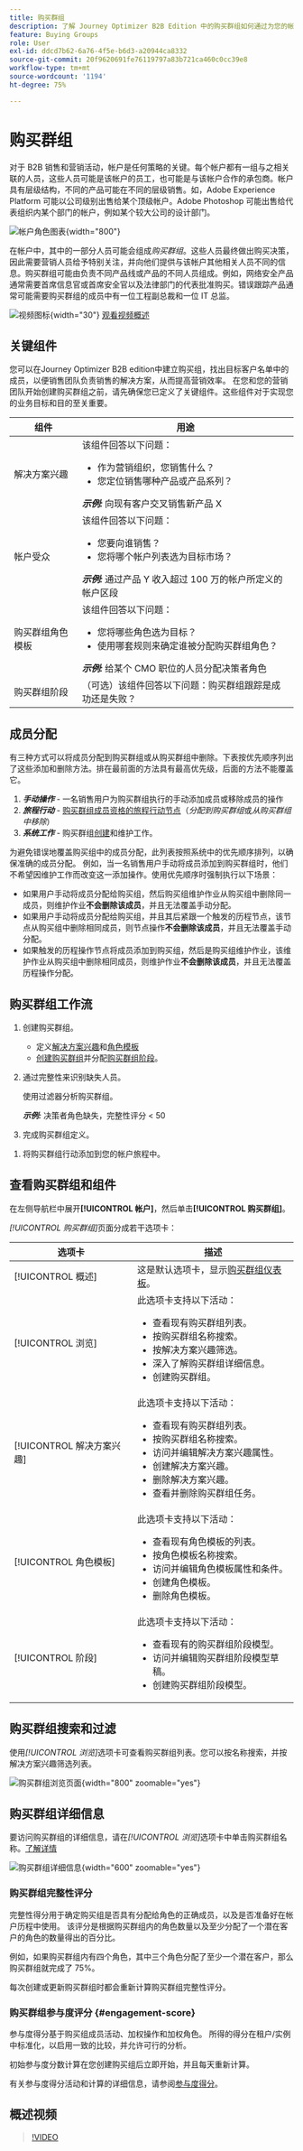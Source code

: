 ```yaml
---
title: 购买群组
description: 了解 Journey Optimizer B2B Edition 中的购买群组如何通过为您的帐户列表识别和定向成员来提高营销效果。
feature: Buying Groups
role: User
exl-id: ddcd7b62-6a76-4f5e-b6d3-a20944ca8332
source-git-commit: 20f9620691fe76119797a83b721ca460c0cc39e8
workflow-type: tm+mt
source-wordcount: '1194'
ht-degree: 75%

---
```



# 购买群组

对于 B2B 销售和营销活动，帐户是任何策略的关键。每个帐户都有一组与之相关联的人员，这些人员可能是该帐户的员工，也可能是与该帐户合作的承包商。帐户具有层级结构，不同的产品可能在不同的层级销售。如，Adobe Experience Platform 可能以公司级别出售给某个顶级帐户。Adobe Photoshop 可能出售给代表组织内某个部门的帐户，例如某个较大公司的设计部门。

![帐户角色图表](assets/account-roles-diagram.png){width="800"}

在帐户中，其中的一部分人员可能会组成&#x200B;_购买群组_。这些人员最终做出购买决策，因此需要营销人员给予特别关注，并向他们提供与该帐户其他相关人员不同的信息。购买群组可能由负责不同产品线或产品的不同人员组成。例如，网络安全产品通常需要首席信息官或首席安全官以及法律部门的代表批准购买。错误跟踪产品通常可能需要购买群组的成员中有一位工程副总裁和一位 IT 总监。

![视频图标](../../assets/do-not-localize/icon-video.svg){width="30"} [观看视频概述](#overview-video)

## 关键组件

您可以在Journey Optimizer B2B edition中建立购买组，找出目标客户名单中的成员，以便销售团队负责销售的解决方案，从而提高营销效率。 在您和您的营销团队开始创建购买群组之前，请先确保您已定义了关键组件。这些组件对于实现您的业务目标和目的至关重要。

| 组件 | 用途 |
| --------- | ------- |
| 解决方案兴趣 | 该组件回答以下问题： <ul><li>作为营销组织，您销售什么？</li><li>您定位销售哪种产品或产品系列？</li></ul>  **_示例:_** 向现有客户交叉销售新产品 X |
| 帐户受众 | 该组件回答以下问题： <ul><li>您要向谁销售？</li><li>您将哪个帐户列表选为目标市场？</li></ul> **_示例:_** 通过产品 Y 收入超过 100 万的帐户所定义的帐户区段 |
| 购买群组角色模板 | 该组件回答以下问题： <ul><li>您将哪些角色选为目标？</li><li>使用哪套规则来确定谁被分配购买群组角色？</li></ul>  **_示例:_** 给某个 CMO 职位的人员分配决策者角色 |
| 购买群组阶段 | （可选）该组件回答以下问题：购买群组跟踪是成功还是失败？ |

## 成员分配

有三种方式可以将成员分配到购买群组或从购买群组中删除。下表按优先顺序列出了这些添加和删除方法。排在最前面的方法具有最高优先级，后面的方法不能覆盖它。

1. **_手动操作_** - 一名销售用户为购买群组执行的手动添加成员或移除成员的操作
2. **_旅程行动_**  - [购买群组成员资格的旅程行动节点](../journeys/action-nodes.md#add-a-people-based-action)（_分配到购买群组_&#x200B;或&#x200B;_从购买群组中移除_）
3. **_系统工作_**  - 购买群组[创建](../buying-groups/buying-groups-create.md#buying-group-creation-jobs)和维护工作。

为避免错误地覆盖购买组中的成员分配，此列表按照系统中的优先顺序排列，以确保准确的成员分配。 例如，当一名销售用户手动将成员添加到购买群组时，他们不希望因维护工作而改变这一添加操作。使用优先顺序时强制执行以下场景：

* 如果用户手动将成员分配给购买组，然后购买组维护作业从购买组中删除同一成员，则维护作业&#x200B;**不会删除该成员**，并且无法覆盖手动分配。
* 如果用户手动将成员分配给购买组，并且其后紧跟一个触发的历程节点，该节点从购买组中删除相同成员，则节点操作&#x200B;**不会删除该成员**，并且无法覆盖手动分配。
* 如果触发的历程操作节点将成员添加到购买组，然后是购买组维护作业，该维护作业从购买组中删除相同成员，则维护作业&#x200B;**不会删除该成员**，并且无法覆盖历程操作分配。

## 购买群组工作流

1. 创建购买群组。

   * 定义[解决方案兴趣](./solution-interests.md)和[角色模板](./buying-groups-role-templates.md)
   * [创建购买群组](./buying-groups-create.md#create-buying-groups)并分配[购买群组阶段](./buying-group-stages.md)。

1. 通过完整性来识别缺失人员。

   使用过滤器分析购买群组。

   **_示例:_** 决策者角色缺失，完整性评分 &lt; 50

1. 完成购买群组定义。
<!--
   * Acquire missing people
   * Send to LinkedIn Destination
   * Enrich with Zoominfo -->

1. 将购买群组行动添加到您的帐户旅程中。

## 查看购买群组和组件

在左侧导航栏中展开&#x200B;**[!UICONTROL 帐户]**，然后单击&#x200B;**[!UICONTROL 购买群组]**。

_[!UICONTROL 购买群组]_&#x200B;页面分成若干选项卡：

| 选项卡 | 描述 |
| --- | ----------- |
| [!UICONTROL 概述] | 这是默认选项卡，显示[购买群组仪表板](../dashboards/buying-groups-dashboard.md)。 |
| [!UICONTROL 浏览] | 此选项卡支持以下活动： <ul><li>查看现有购买群组列表。 </li><li>按购买群组名称搜索。 </li><li>按解决方案兴趣筛选。 </li><li>深入了解购买群组详细信息。 </li><li>创建购买群组。 </li></ul> |
| [!UICONTROL 解决方案兴趣] | 此选项卡支持以下活动： <ul><li>查看现有购买群组列表。 </li><li>按购买群组名称搜索。 </li><li>访问并编辑解决方案兴趣属性。 </li><li>创建解决方案兴趣。 </li><li>删除解决方案兴趣。 </li><li>查看并删除购买群组任务。 </li></ul> |
| [!UICONTROL 角色模板] | 此选项卡支持以下活动： <ul><li>查看现有角色模板的列表。 </li><li>按角色模板名称搜索。 </li><li>访问并编辑角色模板属性和条件。 </li><li>创建角色模板。 </li><li>删除角色模板。 </li></ul> |
| [!UICONTROL 阶段] | 此选项卡支持以下活动： <ul><li>查看现有的购买群组阶段模型。 </li><li>访问并编辑购买群组阶段模型草稿。 </li><li>创建购买群组阶段模型。 </li></ul> |

## 购买群组搜索和过滤

使用&#x200B;_[!UICONTROL 浏览]_&#x200B;选项卡可查看购买群组列表。您可以按名称搜索，并按解决方案兴趣筛选列表。

![购买群组浏览页面](assets/buying-groups-browse.png){width="800" zoomable="yes"}

## 购买群组详细信息

要访问购买群组的详细信息，请在&#x200B;_[!UICONTROL 浏览]_&#x200B;选项卡中单击购买群组名称。[了解详情](./buying-group-details.md)

![购买群组详细信息](assets/buying-group-details.png){width="600" zoomable="yes"}

### 购买群组完整性评分

完整性得分用于确定购买组是否具有分配给角色的正确成员，以及是否准备好在帐户历程中使用。 该评分是根据购买群组内的角色数量以及至少分配了一个潜在客户的角色的数量得出的百分比。

例如，如果购买群组内有四个角色，其中三个角色分配了至少一个潜在客户，那么购买群组就完成了 75%。

每次创建或更新购买群组时都会重新计算购买群组完整性评分。

### 购买群组参与度评分 {#engagement-score}

参与度得分基于购买组成员活动、加权操作和加权角色。 所得的得分在租户/实例中标准化，以启用一致的比较，并允许可行的分析。

初始参与度分数计算在您创建购买组后立即开始，并且每天重新计算。

有关参与度得分活动和计算的详细信息，请参阅[参与度得分](./engagement-scores.md)。

## 概述视频

>[!VIDEO](https://video.tv.adobe.com/v/3433078/?learn=on)
